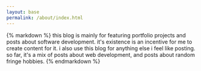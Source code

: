 ```yaml
---
layout: base
permalink: /about/index.html
---
```


<div class="section bg-blue-50">
{% markdown %}
this blog is mainly for featuring portfolio projects and posts about software development.  it's existence is an incentive for me to create content for it.  i also use this blog for anything else i feel like posting.  so far, it's a mix of posts about web development, and posts about random fringe hobbies.
{% endmarkdown %}
</div>